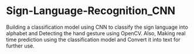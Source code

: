 # Sign-Language-Recognition_CNN
Building a classification model using CNN to classify the sign language into alphabet and Detecting the hand gesture using OpenCV. Also, Making real time prediction using the classification model and Convert it into text for further use.
